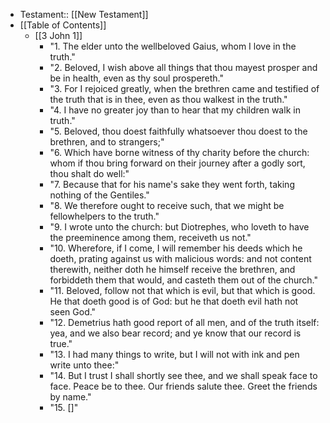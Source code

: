 - Testament:: [[New Testament]]
- [[Table of Contents]]
    - [[3 John 1]]
        - "1. The elder unto the wellbeloved Gaius, whom I love in the truth."
        - "2. Beloved, I wish above all things that thou mayest prosper and be in health, even as thy soul prospereth."
        - "3. For I rejoiced greatly, when the brethren came and testified of the truth that is in thee, even as thou walkest in the truth."
        - "4. I have no greater joy than to hear that my children walk in truth."
        - "5. Beloved, thou doest faithfully whatsoever thou doest to the brethren, and to strangers;"
        - "6. Which have borne witness of thy charity before the church: whom if thou bring forward on their journey after a godly sort, thou shalt do well:"
        - "7. Because that for his name's sake they went forth, taking nothing of the Gentiles."
        - "8. We therefore ought to receive such, that we might be fellowhelpers to the truth."
        - "9. I wrote unto the church: but Diotrephes, who loveth to have the preeminence among them, receiveth us not."
        - "10. Wherefore, if I come, I will remember his deeds which he doeth, prating against us with malicious words: and not content therewith, neither doth he himself receive the brethren, and forbiddeth them that would, and casteth them out of the church."
        - "11. Beloved, follow not that which is evil, but that which is good. He that doeth good is of God: but he that doeth evil hath not seen God."
        - "12. Demetrius hath good report of all men, and of the truth itself: yea, and we also bear record; and ye know that our record is true."
        - "13. I had many things to write, but I will not with ink and pen write unto thee:"
        - "14. But I trust I shall shortly see thee, and we shall speak face to face. Peace be to thee. Our friends salute thee. Greet the friends by name."
        - "15. []"
